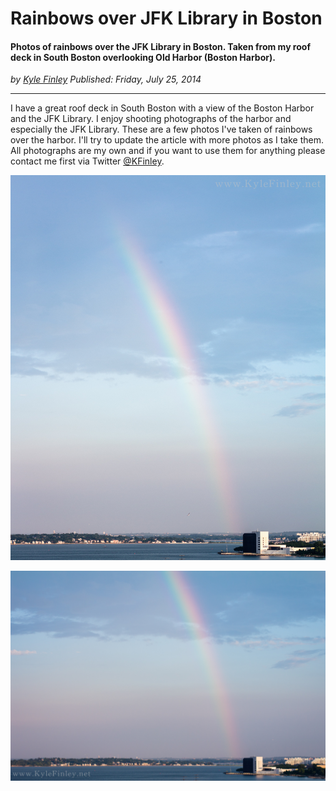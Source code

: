# Rainbows over JFK Library in Boston
#### Photos of rainbows over the JFK Library in Boston. Taken from my roof deck in South Boston overlooking Old Harbor (Boston Harbor).

*<div class="article-meta-data"> by <span class="article-meta-author" itemprop="author"><a href="https://twitter.com/kfinley" target="_blank" title="kfinley on Twitter">Kyle Finley</a></span> Published: <time itemprop="pubdate" datetime="7/25/2014 3:39:07 PM">Friday, July 25, 2014</time></div>*

---

I have a great roof deck in South Boston with a view of the Boston Harbor and the JFK Library. I enjoy shooting photographs of the harbor and especially the JFK Library. These are a few photos I've taken of rainbows over the harbor. I'll try to update the article with more photos as I take them. All photographs are my own and if you want to use them for anything please contact me first via Twitter [@KFinley](https://twitter.com/kfinley).


<div style="text-align: center;">

![](../../../../media/images/photos/rainbow-over-jfk-july-2014-1.jpg)

![](../../../../media/images/photos/rainbow-over-jfk-july-2014-2.jpg)

</div>
